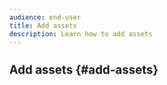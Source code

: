 ```yaml
---
audience: end-user
title: Add assets
description: Learn how to add assets
---
```


## Add assets {#add-assets}